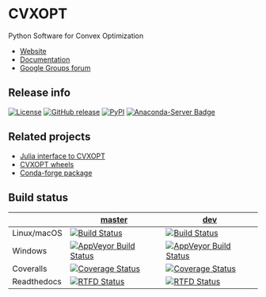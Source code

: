 CVXOPT
======

Python Software for Convex Optimization 

* [Website](http://cvxopt.org)
* [Documentation](http://cvxopt.org/userguide)
* [Google Groups forum](https://groups.google.com/forum/#!forum/cvxopt)


Release info
------------

[![License](https://img.shields.io/badge/license-GPL3-blue.svg)](https://www.gnu.org/licenses/gpl-3.0.en.html) 
[![GitHub release](https://img.shields.io/github/release/cvxopt/cvxopt.svg)](https://github.com/cvxopt/cvxopt/releases/latest)
[![PyPI](https://img.shields.io/pypi/v/cvxopt.svg)](https://pypi.python.org/pypi/cvxopt)
[![Anaconda-Server Badge](https://anaconda.org/conda-forge/cvxopt/badges/version.svg)](https://anaconda.org/conda-forge/cvxopt)


Related projects
----------------

* [Julia interface to CVXOPT](https://github.com/cvxopt/CVXOPT.jl)
* [CVXOPT wheels](https://github.com/cvxopt/cvxopt-wheels)
* [Conda-forge package](https://github.com/conda-forge/cvxopt-feedstock)


Build status
------------


|             | [master](https://github.com/cvxopt/cvxopt/tree/master) | [dev](https://github.com/cvxopt/cvxopt/tree/dev) |
|-------------|--------|-----|
| Linux/macOS |  [![Build Status](https://travis-ci.org/cvxopt/cvxopt.svg?branch=master)](https://travis-ci.org/cvxopt/cvxopt) | [![Build Status](https://travis-ci.org/cvxopt/cvxopt.svg?branch=dev)](https://travis-ci.org/cvxopt/cvxopt)|
| Windows    |  [![AppVeyor Build Status](https://ci.appveyor.com/api/projects/status/github/cvxopt/cvxopt?branch=master&svg=true)](https://ci.appveyor.com/project/martinandersen/cvxopt)      |  [![AppVeyor Build Status](https://ci.appveyor.com/api/projects/status/github/cvxopt/cvxopt?branch=dev&svg=true)](https://ci.appveyor.com/project/martinandersen/cvxopt)    |
| Coveralls   |  [![Coverage Status](https://coveralls.io/repos/github/cvxopt/cvxopt/badge.svg?branch=master)](https://coveralls.io/github/cvxopt/cvxopt?branch=master)  |  [![Coverage Status](https://coveralls.io/repos/github/cvxopt/cvxopt/badge.svg?branch=dev)](https://coveralls.io/github/cvxopt/cvxopt?branch=dev)   |
| Readthedocs | [![RTFD Status](https://readthedocs.org/projects/cvxopt/badge/?version=latest)](http://cvxopt.readthedocs.io/en/latest/?badge=latest) | [![RTFD Status](https://readthedocs.org/projects/cvxopt/badge/?version=dev)](http://cvxopt.readthedocs.io/en/dev/?badge=dev)|
